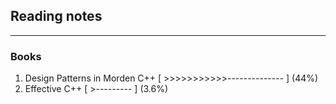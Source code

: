 ## Reading notes
---
### Books
1. Design Patterns in Morden C++ [ >>>>>>>>>>>-------------- ] (44%)
2. Effective C++ [ >--------- ] (3.6%)
